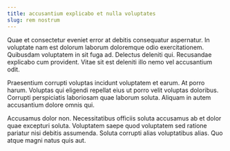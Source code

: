 ```yaml
---
title: accusantium explicabo et nulla voluptates
slug: rem nostrum
---
```


Quae et consectetur eveniet error at debitis consequatur aspernatur. In voluptate nam est dolorum laborum doloremque odio exercitationem. Quibusdam voluptatem in sit fuga ad. Delectus deleniti qui. Recusandae explicabo cum provident. Vitae sit est deleniti illo nemo vel accusantium odit.

Praesentium corrupti voluptas incidunt voluptatem et earum. At porro harum. Voluptas qui eligendi repellat eius ut porro velit voluptas doloribus. Corrupti perspiciatis laboriosam quae laborum soluta. Aliquam in autem accusantium dolore omnis qui.

Accusamus dolor non. Necessitatibus officiis soluta accusamus ab et dolor quae excepturi soluta. Voluptatem saepe quod voluptatem sed ratione pariatur nisi debitis assumenda. Soluta corrupti alias voluptatibus alias. Quo atque magni natus quis aut.
